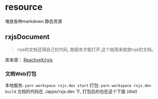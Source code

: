 # resource
堆放各种markdown 静态资源


## rxjsDocument
> rxjs的文档还得自己拉代码, 跑服务才能打开,这个就用来放放rxjs的文档。  

库来源： [ReactiveX/rxjs](https://github.com/ReactiveX/rxjs)  
### 文档Web打包

本地服务:  ``yarn workspace rxjs.dev start``
打包:     ``yarn workspace rxjs.dev build`` 
文档的代码在 ./apps/rxjs.dev 下, 打包后的也在这个下面 *(dist)*


